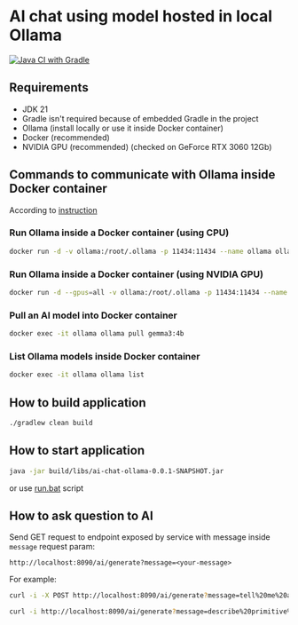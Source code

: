 # AI chat using model hosted in local Ollama

[![Java CI with Gradle](https://github.com/andrei-punko/ai-chat-ollama/actions/workflows/gradle.yml/badge.svg)](https://github.com/andrei-punko/ai-chat-ollama/actions/workflows/gradle.yml)

## Requirements
- JDK 21
- Gradle isn't required because of embedded Gradle in the project
- Ollama (install locally or use it inside Docker container)
- Docker (recommended)
- NVIDIA GPU (recommended) (checked on GeForce RTX 3060 12Gb)

## Commands to communicate with Ollama inside Docker container

According to [instruction](https://ollama.com/blog/ollama-is-now-available-as-an-official-docker-image)

### Run Ollama inside a Docker container (using CPU)
```bash
docker run -d -v ollama:/root/.ollama -p 11434:11434 --name ollama ollama/ollama
```

### Run Ollama inside a Docker container (using NVIDIA GPU)
```bash
docker run -d --gpus=all -v ollama:/root/.ollama -p 11434:11434 --name ollama ollama/ollama
```

### Pull an AI model into Docker container
```bash
docker exec -it ollama ollama pull gemma3:4b
```

### List Ollama models inside Docker container
```bash
docker exec -it ollama ollama list
```

## How to build application
```bash
./gradlew clean build
```

## How to start application

```bash
java -jar build/libs/ai-chat-ollama-0.0.1-SNAPSHOT.jar
```
or use [run.bat](run.bat) script

## How to ask question to AI

Send GET request to endpoint exposed by service with message inside `message` request param:
```
http://localhost:8090/ai/generate?message=<your-message>
```

For example:
```bash
curl -i -X POST http://localhost:8090/ai/generate?message=tell%20me%20about%20Belarus
```

```bash
curl -i http://localhost:8090/ai/generate?message=describe%20primitive%20types%20in%20Java
```
